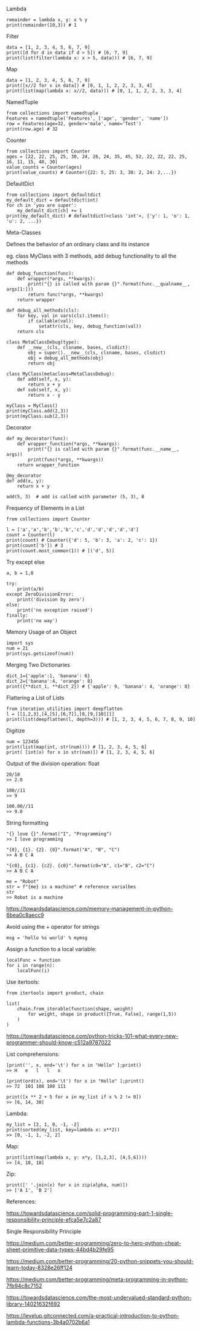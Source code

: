 Lambda

    remainder = lambda x, y: x % y
    print(remainder(10,3)) # 1

Filter

    data = [1, 2, 3, 4, 5, 6, 7, 9]
    print([d for d in data if d > 5]) # [6, 7, 9]
    print(list(filter(lambda x: x > 5, data))) # [6, 7, 9]

Map

    data = [1, 2, 3, 4, 5, 6, 7, 9]
    print([x//2 for x in data]) # [0, 1, 1, 2, 2, 3, 3, 4]
    print(list(map(lambda x: x//2, data))) # [0, 1, 1, 2, 2, 3, 3, 4]

NamedTuple

    from collections import namedtuple
    Features = namedtuple('Features', ['age', 'gender', 'name'])
    row = Features(age=32, gender='male', name='Test')
    print(row.age) # 32

Counter

    from collections import Counter
    ages = [22, 22, 25, 25, 30, 24, 26, 24, 35, 45, 52, 22, 22, 22, 25, 16, 11, 15, 40, 30]
    value_counts = Counter(ages)
    print(value_counts) # Counter({22: 5, 25: 3, 30: 2, 24: 2,...})

DefaultDict

    from collections import defaultdict
    my_default_dict = defaultdict(int)
    for ch in 'you are super':
        my_default_dict[ch] += 1
    print(my_default_dict) # defaultdict(<class 'int'>, {'y': 1, 'o': 1, 'u': 2, ...})


Meta-Classes

Defines the behavior of an ordinary class and its instance

eg. class MyClass with 3 methods, add debug functionality to all the methods 

    def debug_function(func):
        def wrapper(*args, **kwargs):
            print("{} is called with param {}".format(func.__qualname__, args[1:]))
            return func(*args, **kwargs)
        return wrapper

    def debug_all_methods(cls):
        for key, val in vars(cls).items():
            if callable(val):
                setattr(cls, key, debug_function(val))
        return cls

    class MetaClassDebug(type):
        def __new__(cls, clsname, bases, clsdict):
            obj = super().__new__(cls, clsname, bases, clsdict)
            obj = debug_all_methods(obj)
            return obj

    class MyClass(metaclass=MetaClassDebug):
        def add(self, x, y):
            return x + y
        def sub(self, x, y):
            return x - y

    myClass = MyClass()
    print(myClass.add(2,3))
    print(myClass.sub(2,3))


Decorator

    def my_decorator(func):
        def wrapper_function(*args, **kwargs):
            print("{} is called with param {}".format(func.__name__, args))
            print(func(*args, **kwargs))
        return wrapper_function

    @my_decorator
    def add(x, y):
        return x + y

    add(5, 3)  # add is called with parameter (5, 3), 8

    



Frequency of Elements in a List

    from collections import Counter

    l = ['a','a','b','b','b','c','d','d','d','d','d']
    count = Counter(l)
    print(count) # Counter({'d': 5, 'b': 3, 'a': 2, 'c': 1})
    print(count['b']) # 3
    print(count.most_common(1)) # [('d', 5)]

Try except else

    a, b = 1,0

    try:
        print(a/b)
    except ZeroDivisionError:
        print('division by zero')
    else:
        print('no exception raised')
    finally:
        print('no way')

Memory Usage of an Object

    import sys
    num = 21
    print(sys.getsizeof(num))

Merging Two Dictionaries

    dict_1={'apple':1, 'banana': 6}
    dict_2={'banana':4, 'orange': 8}
    print({**dict_1, **dict_2}) # {'apple': 9, 'banana': 4, 'orange': 8}

Flattering a List of Lists

    from iteration_utilities import deepflatten
    l = [[1,2,3],[4,[5],[6,7]],[8,[9,[10]]]]
    print(list(deepflatten(l, depth=3))) # [1, 2, 3, 4, 5, 6, 7, 8, 9, 10]

Digitize

    num = 123456
    print(list(map(int, str(num)))) # [1, 2, 3, 4, 5, 6]
    print( [int(x) for x in str(num)]) # [1, 2, 3, 4, 5, 6]


Output of the division operation: float

    20/10
    >> 2.0

    100//11
    >> 9

    100.00//11
    >> 9.0

String formatting

    "{} love {}".format("I", "Programming")
    >> I love programming

    "{0}, {1}. {2}. {0}".format("A", "B", "C")
    >> A B C A

    "{c0}, {c1}. {c2}. {c0}".format(c0="A", c1="B", c2="C")
    >> A B C A

    me = "Robot" 
    str = f"{me} is a machine" # reference varialbes 
    str
    >> Robot is a machine

https://towardsdatascience.com/memory-management-in-python-6bea0c8aecc9

Avoid using the + operator for strings

    msg = 'hello %s world' % mymsg

Assign a function to a local variable:

    localFunc = function
    for i in range(n):
        localFunc(i)

Use itertools:

    from itertools import product, chain

    list(
        chain.from_iterable(function(shape, weight)
            for weight, shape in product([True, False], range(1,5))
        )
    )
https://towardsdatascience.com/python-tricks-101-what-every-new-programmer-should-know-c512a9787022

List comprehensions:

    [print('', x, end='\t') for x in "Hello" ];print()
    >> H   e   l   l   o

    [print(ord(x), end='\t') for x in "Hello" ];print()
    >> 72  101 108 108 111

    print([x ** 2 + 5 for x in my_list if x % 2 != 0])
    >> [6, 14, 30]

Lambda:

    my_list = [2, 1, 0, -1, -2]
    print(sorted(my_list, key=lambda x: x**2))
    >> [0, -1, 1, -2, 2]

Map:

    print(list(map(lambda x, y: x*y, [1,2,3], [4,5,6])))
    >> [4, 10, 18]

Zip:

    print([' '.join(x) for x in zip(alpha, num)])
    >> ['A 1', 'B 2']

References:
    
https://towardsdatascience.com/solid-programming-part-1-single-responsibility-principle-efca5e7c2a87

Single Responsibility Principle


https://medium.com/better-programming/zero-to-hero-python-cheat-sheet-primitive-data-types-44bd4b29fe95

https://medium.com/better-programming/20-python-snippets-you-should-learn-today-8328e26ff124

https://medium.com/better-programming/meta-programming-in-python-7fb94c8c7152

https://towardsdatascience.com/the-most-undervalued-standard-python-library-14021632f692

https://levelup.gitconnected.com/a-practical-introduction-to-python-lambda-functions-3b4a0702b6a1
